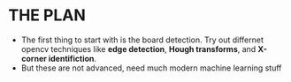 # THE PLAN

- The first thing to start with is the board detection. Try out differnet opencv techniques like **edge detection**, **Hough transforms**, and **X-corner identifiction**.
- But these are not advanced, need much modern machine learning stuff
